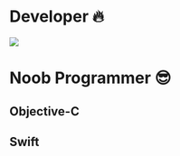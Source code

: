 # Developer  🔥

![](https://raw.githubusercontent.com/hebertdev1/hebertdev1/master/javascript.gif)


# Noob Programmer 😎


## Objective-C
## Swift
<!--
**Manueldjz/Manueldjz** is a ✨ _special_ ✨ repository because its `README.md` (this file) appears on your GitHub profile.

Here are some ideas to get you started:

- 🔭 I’m currently working on ...
- 🌱 I’m currently learning ...
- 👯 I’m looking to collaborate on ...
- 🤔 I’m looking for help with ...
- 💬 Ask me about ...
- 📫 How to reach me: ...
- 😄 Pronouns: ...
- ⚡ Fun fact: ...
-->
